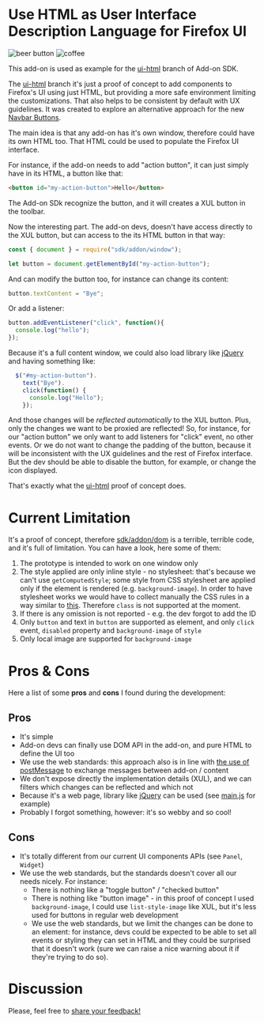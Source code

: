 # Use HTML as User Interface Description Language for Firefox UI

![beer button](http://zer0.github.com/ui-html-addon/i/beer-snapshot.png)
![coffee](http://zer0.github.com/ui-html-addon/i/coffee-snapshot.png)

This add-on is used as example for the
[ui-html](https://github.com/ZER0/addon-sdk/tree/ui-html) branch of Add-on SDK.

The [ui-html](https://github.com/ZER0/addon-sdk/tree/ui-html) branch it's just
a proof of concept to add components to
Firefox's UI using just HTML, but providing a more safe environment limiting the
customizations. That also helps to be consistent by default with UX guidelines.
It was created to explore an alternative approach for the new
[Navbar Buttons](https://github.com/mozilla/addon-sdk/wiki/JEP-Navbar-Buttons).

The main idea is that any add-on has it's own window, therefore could have its
own HTML too. That HTML could be used to populate the Firefox UI interface.

For instance, if the add-on needs to add "action button", it can just simply
have in its HTML, a button like that:

```html
<button id="my-action-button">Hello</button>
```

The Add-on SDk recognize the button, and it will creates a XUL button in the
toolbar.

Now the interesting part. The add-on devs, doesn't have access directly to the
XUL button, but can access to the its HTML button in that way:

```js
const { document } = require("sdk/addon/window");

let button = document.getElementById("my-action-button");
```

And can modify the button too, for instance can change its content:

```js
button.textContent = "Bye";
```

Or add a listener:

```js
button.addEventListener("click", function(){
  console.log("hello");
});
```

Because it's a full content window, we could also load library like
[jQuery](http://jquery.com) and having something like:

```js
  $("#my-action-button").
    text("Bye").
    click(function() {
      console.log("Hello");
    });
```

And those changes will be *reflected automatically* to the XUL button. Plus,
only the changes we want to be proxied are reflected! So, for instance, for our
"action button" we only want to add listeners for "click" event, no other
events. Or we do not want to change the padding of the button, because it will
be inconsistent with the UX guidelines and the rest of Firefox interface. But
the dev should be able to disable the button, for example, or change the icon
displayed.

That's exactly what the [ui-html](https://github.com/ZER0/addon-sdk/tree/ui-html)
proof of concept does.

# Current Limitation

It's a proof of concept, therefore
[sdk/addon/dom](https://github.com/ZER0/addon-sdk/blob/ui-html/lib/sdk/addon/dom.js)
is a terrible, terrible code, and it's full of limitation. You can have a look,
here some of them:

1. The prototype is intended to work on one window only
2. The style applied are only inline style - no stylesheet: that's because we
   can't use `getComputedStyle`; some style from CSS stylesheet are applied only
   if the element is rendered (e.g. `background-image`). In order to have
   stylesheet works we would have to collect manually the CSS rules in a way
   similar to [this](https://gist.github.com/ZER0/5267608). Therefore `class` is
   not supported at the moment.
3. If there is any omission is not reported - e.g. the dev forgot to add the ID
4. Only `button` and text in `button` are supported as element, and only `click`
   event, `disabled` property and `background-image` of `style`
5. Only local image are supported for `background-image`

# Pros & Cons

Here a list of some **pros** and **cons** I found during the development:

## Pros
- It's simple
- Add-on devs can finally use DOM API in the add-on, and pure HTML to
define the UI too
- We use the web standards: this approach also is in line with
[the use of postMessage](https://gist.github.com/ZER0/5209412) to exchange
messages between add-on / content
- We don't expose directly the implementation
details (XUL), and we can filters which changes can be reflected and which not
- Because it's a web page, library like [jQuery](http://jquery.com) can be
used (see [main.js](https://github.com/ZER0/ui-html-addon/blob/master/lib/main.js)
for example)
- Probably I forgot something, however: it's so webby and so cool!

## Cons
- It's totally different from our current UI components APIs (see `Panel`,
`Widget`)
- We use the web standards, but the standards doesn't cover all our needs nicely.
For instance:
  - There is nothing like a "toggle button" / "checked button"
  - There is nothing like "button image" - in this proof of concept I used
    `background-image`, I could use `list-style-image` like XUL, but
    it's less used for buttons in regular web development
  - We use the web standards, but we limit the changes can be done to an element:
    for instance, devs could be expected to be able to set all events or styling
    they can set in HTML and they could be surprised that it doesn't work
    (sure we can raise a nice warning about it if they're trying to do so).

# Discussion

Please, feel free to [share your feedback!](https://etherpad.mozilla.org/ui-html)
